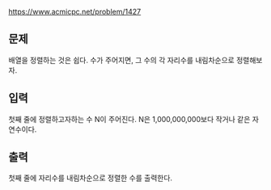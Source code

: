 https://www.acmicpc.net/problem/1427

## 문제
배열을 정렬하는 것은 쉽다. 수가 주어지면, 그 수의 각 자리수를 내림차순으로 정렬해보자.

## 입력
첫째 줄에 정렬하고자하는 수 N이 주어진다. N은 1,000,000,000보다 작거나 같은 자연수이다.

## 출력
첫째 줄에 자리수를 내림차순으로 정렬한 수를 출력한다.
